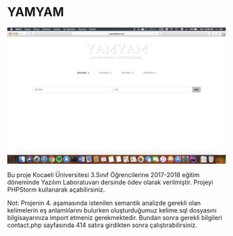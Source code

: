 # YAMYAM

![alt text](https://github.com/satilmisyusuf/yamyam/blob/master/image.png)


Bu proje Kocaeli Üniversitesi 3.Sınıf Öğrencilerine 2017-2018 eğitim döneminde Yazılım Laboratuvarı dersinde ödev olarak verilmiştir. Projeyi PHPStorm kullanarak açabilirsiniz.

Not: Projenin 4. aşamasında istenilen semantik analizde gerekli olan kelimelerin eş anlamlılarını bulurken oluşturduğumuz kelime.sql dosyasını bilgisayarınıza import etmeniz gerekmektedir. Bundan sonra gerekli bilgileri contact.php sayfasında 414 satıra girdikten sonra çalıştırabilirsiniz.
